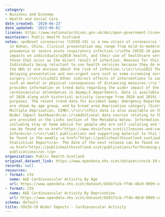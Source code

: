 ```yaml
---
category:
- Business and Economy
- Health and Social Care
date_created: '2020-06-23'
date_updated: '2023-06-01'
license: https://www.nationalarchives.gov.uk/doc/open-government-licence/version/3/
maintainer: Public Health Scotland
notes: <p>Novel coronavirus (COVID-19) is a new strain of coronavirus first identified
  in Wuhan, China. Clinical presentation may range from mild-to-moderate illness to
  pneumonia or severe acute respiratory infection.\r\nThe COVID-19 pandemic has wider
  impacts on individuals\u2019 health, and their use of healthcare services, than
  those that occur as the direct result of infection. Reasons for this may include:\r\n\r\n\u2022
  Individuals being reluctant to use health services because they do not want to burden
  the NHS or are anxious about the risk of infection.\r\n\r\n\u2022 The health service
  delaying preventative and non-urgent care such as some screening services and planned
  surgery.\r\n\r\n\u2022 Other indirect effects of interventions to control COVID-19,
  such as mental or physical consequences of distancing measures.\r\n \r\nThis dataset
  provides information on trend data regarding the wider impact of the pandemic on
  cardiovascular attendances in A&amp;E departments. Data is available from the beginning
  of 2020 along with historical activity (average from 2018 and 2019) for comparison
  purposes. The recent trend data for Accident &amp; Emergency Department attendances
  are shown by age group, and by broad area deprivation category (Scottish Index of
  Multiple Deprivation, SIMD).\r\n\r\nThis data is also available on the <a href="https://scotland.shinyapps.io/phs-covid-wider-impact/">COVID-19
  Wider Impact Dashboard</a>.\r\nAdditional data sources relating to this topic area
  are provided in the Links section of the Metadata below. Information on COVID-19,
  including stay at home advice for people who are self-isolating and their households,
  can be found on <a href="https://www.nhsinform.scot/illnesses-and-conditions/infections-and-poisoning/coronavirus-covid-19#stay-at-home-advice">NHS
  Inform</a>.\r\n\r\nAll publications and supporting material to this topic area can
  be found in the weekly <a href="https://publichealthscotland.scot/publications/covid-19-statistical-report/">COVID-19
  Statistical Report</a>. The date of the next release can be found on our list of
  <a href="https://publichealthscotland.scot/publications/forthcoming-publications/">forthcoming
  publications</a>.</p>
organization: Public Health Scotland
original_dataset_link: https://www.opendata.nhs.scot/dataset/covid-19-wider-impacts-cardiovascular-activity
records: null
resources:
- format: CSV
  name: A&E Cardiovascular Activity By Age
  url: https://www.opendata.nhs.scot/dataset/b501f1cb-ff4b-48c0-9099-cd59dc02a36b/resource/205363a9-af6f-4eb6-8284-dc2e4b4607e4/download/ae_cardio_data_age_20230601.csv
- format: CSV
  name: A&E Cardiovascular Activity By Deprivation
  url: https://www.opendata.nhs.scot/dataset/b501f1cb-ff4b-48c0-9099-cd59dc02a36b/resource/cc2077e8-233f-4793-9e89-06a8380bc33e/download/ae_cardio_data_simd_20230601.csv
schema: default
title: COVID-19 Wider Impacts - Cardiovascular Activity
---
```

